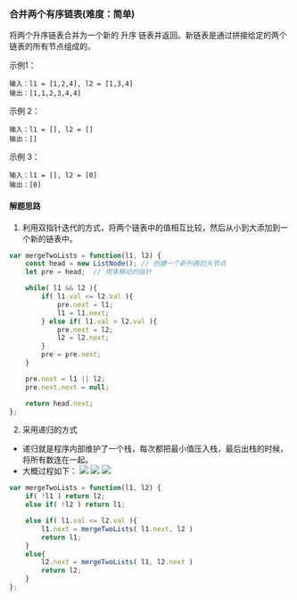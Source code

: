 ### 合并两个有序链表(难度：简单)

将两个升序链表合并为一个新的 升序 链表并返回。新链表是通过拼接给定的两个链表的所有节点组成的。

示例1：
```
输入：l1 = [1,2,4], l2 = [1,3,4]
输出：[1,1,2,3,4,4]
```
示例 2：
```
输入：l1 = [], l2 = []
输出：[]
```
示例 3：
```
输入：l1 = [], l2 = [0]
输出：[0]
```
#### 解题思路
1. 利用双指针迭代的方式，将两个链表中的值相互比较，然后从小到大添加到一个新的链表中。
```JavaScript
var mergeTwoLists = function(l1, l2) {
    const head = new ListNode(); // 创建一个新列表的头节点
    let pre = head;  // 用来移动的指针

    while( l1 && l2 ){
        if( l1.val <= l2.val ){
            pre.next = l1;
            l1 = l1.next;
        } else if( l1.val > l2.val ){
            pre.next = l2;
            l2 = l2.next;
        }
        pre = pre.next;
    }

    pre.next = l1 || l2;
    pre.next.next = null;

    return head.next;
};
```
2. 采用递归的方式
- 递归就是程序内部维护了一个栈，每次都把最小值压入栈，最后出栈的时候，将所有数连在一起。
- 大概过程如下：
![](https://raw.githubusercontent.com/LuckyMan199710/LeetCode-log/master/images/%E5%90%88%E5%B9%B6%E9%93%BE%E8%A1%A81.jpg)
![](https://raw.githubusercontent.com/LuckyMan199710/LeetCode-log/master/images/%E5%90%88%E5%B9%B6%E9%93%BE%E8%A1%A82.jpg)
![](https://raw.githubusercontent.com/LuckyMan199710/LeetCode-log/master/images/%E5%90%88%E5%B9%B6%E9%93%BE%E8%A1%A83.jpg)
```JavaScript
var mergeTwoLists = function(l1, l2) {
    if( !l1 ) return l2;
    else if( !l2 ) return l1;

    else if( l1.val <= l2.val ){
        l1.next = mergeTwoLists( l1.next, l2 )
        return l1;
    }
    else{
        l2.next = mergeTwoLists( l1, l2.next )
        return l2;
    }
};
```


